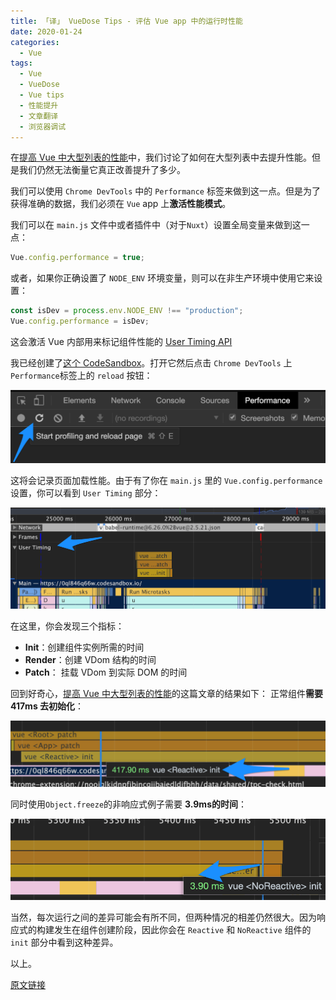```yaml
---
title: 「译」 VueDose Tips - 评估 Vue app 中的运行时性能
date: 2020-01-24
categories:
  - Vue
tags:
  - Vue
  - VueDose
  - Vue tips
  - 性能提升
  - 文章翻译
  - 浏览器调试
---
```


在[提高 Vue 中大型列表的性能](http://localhost:8081/views/Vue/VueDose/%E6%8F%90%E9%AB%98%20Vue%20%E4%B8%AD%E5%A4%A7%E5%9E%8B%E5%88%97%E8%A1%A8%E7%9A%84%E6%80%A7%E8%83%BD.html)中，我们讨论了如何在大型列表中去提升性能。但是我们仍然无法衡量它真正改善提升了多少。

我们可以使用 `Chrome DevTools` 中的 `Performance` 标签来做到这一点。但是为了获得准确的数据，我们必须在 `Vue` app 上**激活性能模式**。

我们可以在 `main.js` 文件中或者插件中（对于`Nuxt`）设置全局变量来做到这一点：

```js
Vue.config.performance = true;
```

或者，如果你正确设置了 `NODE_ENV` 环境变量，则可以在非生产环境中使用它来设置：

```js
const isDev = process.env.NODE_ENV !== "production";
Vue.config.performance = isDev;
```

这会激活 Vue 内部用来标记组件性能的 [User Timing API](https://developer.mozilla.org/en-US/docs/Web/API/User_Timing_API)

我已经创建了[这个 CodeSandbox](https://0ql846q66w.codesandbox.io/)。打开它然后点击 `Chrome DevTools` 上 `Performance`标签上的 `reload` 按钮：

![performance_tab](./images/performance_tab.png)

这将会记录页面加载性能。由于有了你在 `main.js` 里的 `Vue.config.performance` 设置，你可以看到 `User Timing` 部分：

![user_timing](./images/user_timing.png)

在这里，你会发现三个指标：

- **Init**：创建组件实例所需的时间
- **Render**：创建 VDom 结构的时间
- **Patch**： 挂载 VDom 到实际 DOM 的时间

回到好奇心，[提高 Vue 中大型列表的性能](http://localhost:8081/views/Vue/VueDose/%E6%8F%90%E9%AB%98%20Vue%20%E4%B8%AD%E5%A4%A7%E5%9E%8B%E5%88%97%E8%A1%A8%E7%9A%84%E6%80%A7%E8%83%BD.html)的这篇文章的结果如下： 正常组件**需要 417ms 去初始化**：

![reactive_init](./images/reactive_init.png)

同时使用`Object.freeze`的非响应式例子需要 **3.9ms的时间**：

![noreactive_init](./images/noreactive_init.png)

当然，每次运行之间的差异可能会有所不同，但两种情况的相差仍然很大。因为响应式的构建发生在组件创建阶段，因此你会在 `Reactive` 和 `NoReactive` 组件的 `init` 部分中看到这种差异。

以上。

[原文链接](https://vuedose.tips/tips/measure-runtime-performance-in-vue-js-apps/)
